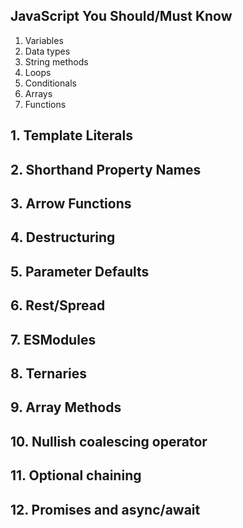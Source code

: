 ## JavaScript You Should/Must Know

1. Variables
2. Data types
3. String methods
4. Loops
5. Conditionals
6. Arrays
7. Functions


## 1. Template Literals

## 2. Shorthand Property Names

## 3. Arrow Functions

## 4. Destructuring

## 5. Parameter Defaults

## 6. Rest/Spread

## 7. ESModules

## 8. Ternaries

## 9. Array Methods

## 10. Nullish coalescing operator

## 11. Optional chaining

## 12. Promises and async/await